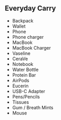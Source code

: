 ## Everyday Carry
- Backpack
- Wallet
- Phone
- Phone charger
- MacBook
- MacBook Charger
- Vaseline
- CeraVe
- Notebook
- Water Bottle
- Protein Bar 
- AirPods 
- Eucerin
- USB-C Adapter
- Pens/Pencils
- Tissues
- Gum / Breath Mints
- Mouse
